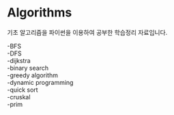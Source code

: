 # Algorithms

기초 알고리즘을 파이썬을 이용하여 공부한 학습정리 자료입니다.
<p>
-BFS<br>
-DFS<br>
-dijkstra<br>
-binary search<br>
-greedy algorithm<br>
-dynamic programming<br>
-quick sort<br>
-cruskal<br>
-prim
